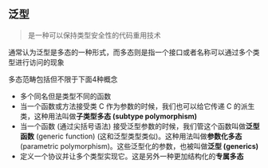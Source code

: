 ## 泛型

> 是一种可以保持类型安全性的代码重用技术

通常认为泛型是多态的一种形式，而多态则是指一个接口或者名称可以通过多个类型进行访问的现象

多态范畴包括但不限于下面4种概念

* 多个同名但是类型不同的函数
* 当一个函数或方法接受类 C 作为参数的时候，我们也可以给它传递 C 的派生类，这种用法叫做**子类型多态 (subtype polymorphism)**
* 当一个函数 (通过尖括号语法) 接受泛型参数的时候，我们管这个函数叫做**泛型函数** (generic function) (这和泛型类型类似)。这种用法叫做**参数化多态** (parametric polymorphism)。这些泛型化的参数，也被叫做**泛型 (generics)**
* 定义一个协议并让多个类型实现它。这是另外一种更加结构化的**专属多态**
